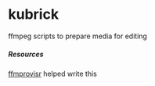 # kubrick
ffmpeg scripts to prepare media for editing

##### Resources
[ffmprovisr](https://amiaopensource.github.io/ffmprovisr/) helped write this